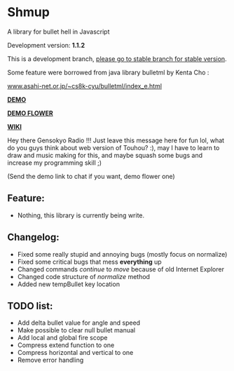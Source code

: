 # Shmup
A library for bullet hell in Javascript

Development version: **1.1.2**

This is a development branch, [please go to stable branch for stable version](https://github.com/Trung0246/Shmup/tree/stable).

Some feature were borrowed from java library bulletml by Kenta Cho :

www.asahi-net.or.jp/~cs8k-cyu/bulletml/index_e.html

[**DEMO**](http://codepen.io/Trung0246/pen/EgAyRZ)

[**DEMO FLOWER**](http://codepen.io/Trung0246/pen/amgZpd)

[**WIKI**](https://github.com/Trung0246/Shmup/wiki)

Hey there Gensokyo Radio !!! Just leave this message here for fun lol, what do you guys think about web version of Touhou? :), may I have to learn to draw and music making for this, and maybe squash some bugs and increase my programming skill ;)

(Send the demo link to chat if you want, demo flower one)

## Feature:
* Nothing, this library is currently being write.

## Changelog:
* Fixed some really stupid and annoying bugs (mostly focus on normalize)
* Fixed some critical bugs that mess **everything** up
* Changed commands *continue* to *move* because of old Internet Explorer
* Changed code structure of *normalize* method
* Added new tempBullet key location

## TODO list:
* Add delta bullet value for angle and speed
* Make possible to clear null bullet manual
* Add local and global fire scope
* Compress extend function to one
* Compress horizontal and vertical to one
* Remove error handling
